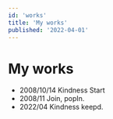 ```yaml
---
id: 'works'
title: 'My works'
published: '2022-04-01'
---
```


# My works 

- 2008/10/14 Kindness Start
- 2008/11 Join, popIn.
- 2022/04 Kindness keepd.


